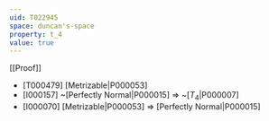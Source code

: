 ```yaml
---
uid: T022945
space: duncan's-space
property: t_4
value: true
---
```

[[Proof]]

* [T000479] [Metrizable|P000053]
* [I000157] ~[Perfectly Normal|P000015] => ~[$T_4$|P000007]
* [I000070] [Metrizable|P000053] => [Perfectly Normal|P000015]

